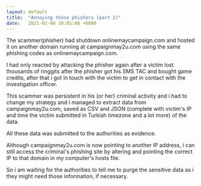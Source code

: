 ```yaml
---
layout: default
title:  "Annoying those phishers (part 2)"
date:   2021-02-08 20:01:00 +0800
---
```


The scammer(phisher) had shutdown onlinemaycampaign.com and hosted it on another domain running at campaignmay2u.com using the same phishing codes as onlinemaycampaign.com.

I had only reacted by attacking the phisher again after a victim lost thousands of ringgits after the phisher got his SMS TAC and bought game credits, after that i got in touch with the victim to get in contact with the investigation officer.

This scammer was persistent in his (or her) criminal activity and i had to change my strategy and i managed to extract data from campaignmay2u.com, saved as CSV and JSON (complete with victim's IP and time the victim submitted in Turkish timezone and a lot more) of the data.

All these data was submitted to the authorities as evidence.

Although campaignmay2u.com is now pointing to another IP address, i can still access the criminal's phishing site by altering and pointing the correct IP to that domain in my computer's hosts file.

So i am waiting for the authorities to tell me to purge the sensitive data as i they might need those information, if necessary.
